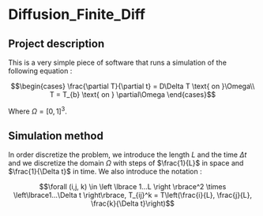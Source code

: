 # Diffusion_Finite_Diff

## Project description

This is a very simple piece of software that runs a simulation of the following equation :

```math
\begin{cases}

\frac{\partial T}{\partial t} = D\Delta T \text{ on }\Omega\\
T = T_{b} \text{ on } \partial\Omega

\end{cases}
```

Where $\Omega = [0,1]^3$. 

## Simulation method

In order discretize the problem, we introduce the length $L$ and the time $\Delta t$ and we discretize the domain $\Omega$ with steps of $\frac{1}{L}$ in space and $\frac{1}{\Delta t}$ in time. We also introduce the notation : 

```math
\forall (i,j, k) \in \left \lbrace 1...L \right \rbrace^2 \times \left\lbrace1...\Delta t \right\rbrace, T_{ij}^k = T\left(\frac{i}{L}, \frac{j}{L}, \frac{k}{\Delta t}\right)
```
